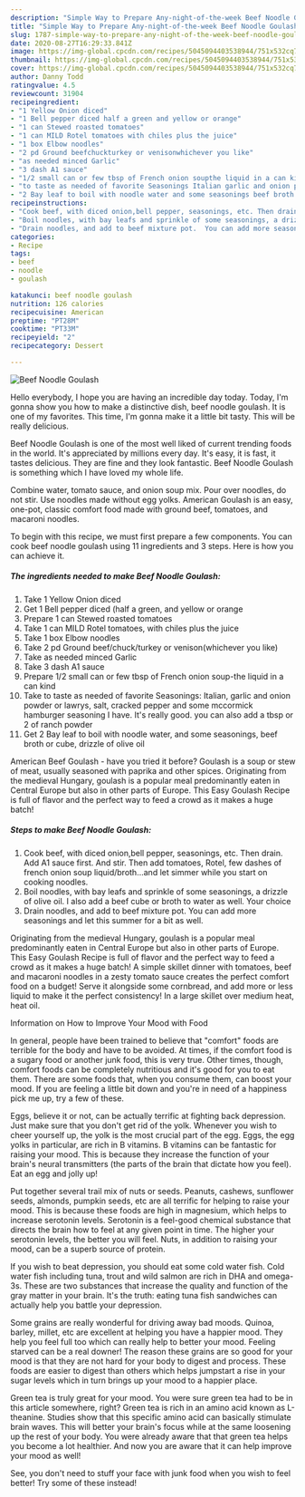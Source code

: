 ```yaml
---
description: "Simple Way to Prepare Any-night-of-the-week Beef Noodle Goulash"
title: "Simple Way to Prepare Any-night-of-the-week Beef Noodle Goulash"
slug: 1787-simple-way-to-prepare-any-night-of-the-week-beef-noodle-goulash
date: 2020-08-27T16:29:33.841Z
image: https://img-global.cpcdn.com/recipes/5045094403538944/751x532cq70/beef-noodle-goulash-recipe-main-photo.jpg
thumbnail: https://img-global.cpcdn.com/recipes/5045094403538944/751x532cq70/beef-noodle-goulash-recipe-main-photo.jpg
cover: https://img-global.cpcdn.com/recipes/5045094403538944/751x532cq70/beef-noodle-goulash-recipe-main-photo.jpg
author: Danny Todd
ratingvalue: 4.5
reviewcount: 31904
recipeingredient:
- "1 Yellow Onion diced"
- "1 Bell pepper diced half a green and yellow or orange"
- "1 can Stewed roasted tomatoes"
- "1 can MILD Rotel tomatoes with chiles plus the juice"
- "1 box Elbow noodles"
- "2 pd Ground beefchuckturkey or venisonwhichever you like"
- "as needed minced Garlic"
- "3 dash A1 sauce"
- "1/2 small can or few tbsp of French onion soupthe liquid in a can kind"
- "to taste as needed of favorite Seasonings Italian garlic and onion powder or lawrys salt cracked pepper and some mccormick hamburger seasoning I have Its really good you can also add a tbsp or 2 of ranch powder"
- "2 Bay leaf to boil with noodle water and some seasonings beef broth or cube drizzle of olive oil"
recipeinstructions:
- "Cook beef, with diced onion,bell pepper, seasonings, etc. Then drain. Add A1 sauce first. And stir. Then add tomatoes, Rotel, few dashes of french onion soup liquid/broth...and let simmer while you start on cooking noodles."
- "Boil noodles, with bay leafs and sprinkle of some seasonings, a drizzle of olive oil. I also add a beef cube or broth to water as well. Your choice"
- "Drain noodles, and add to beef mixture pot.  You can add more seasonings and let this summer for a bit as well."
categories:
- Recipe
tags:
- beef
- noodle
- goulash

katakunci: beef noodle goulash 
nutrition: 126 calories
recipecuisine: American
preptime: "PT28M"
cooktime: "PT33M"
recipeyield: "2"
recipecategory: Dessert

---
```



![Beef Noodle Goulash](https://img-global.cpcdn.com/recipes/5045094403538944/751x532cq70/beef-noodle-goulash-recipe-main-photo.jpg)

Hello everybody, I hope you are having an incredible day today. Today, I'm gonna show you how to make a distinctive dish, beef noodle goulash. It is one of my favorites. This time, I'm gonna make it a little bit tasty. This will be really delicious.

Beef Noodle Goulash is one of the most well liked of current trending foods in the world. It's appreciated by millions every day. It's easy, it is fast, it tastes delicious. They are fine and they look fantastic. Beef Noodle Goulash is something which I have loved my whole life.

Combine water, tomato sauce, and onion soup mix. Pour over noodles, do not stir. Use noodles made without egg yolks. American Goulash is an easy, one-pot, classic comfort food made with ground beef, tomatoes, and macaroni noodles.


To begin with this recipe, we must first prepare a few components. You can cook beef noodle goulash using 11 ingredients and 3 steps. Here is how you can achieve it.

<!--inarticleads1-->

##### The ingredients needed to make Beef Noodle Goulash:

1. Take 1 Yellow Onion diced
1. Get 1 Bell pepper diced (half a green, and yellow or orange
1. Prepare 1 can Stewed roasted tomatoes
1. Take 1 can MILD Rotel tomatoes, with chiles plus the juice
1. Take 1 box Elbow noodles
1. Take 2 pd Ground beef/chuck/turkey or venison(whichever you like)
1. Take as needed minced Garlic
1. Take 3 dash A1 sauce
1. Prepare 1/2 small can or few tbsp of French onion soup-the liquid in a can kind
1. Take to taste as needed of favorite Seasonings: Italian, garlic and onion powder or lawrys, salt, cracked pepper and some mccormick hamburger seasoning I have. It&#39;s really good. you can also add a tbsp or 2 of ranch powder
1. Get 2 Bay leaf to boil with noodle water, and some seasonings, beef broth or cube, drizzle of olive oil


American Beef Goulash - have you tried it before? Goulash is a soup or stew of meat, usually seasoned with paprika and other spices. Originating from the medieval Hungary, goulash is a popular meal predominantly eaten in Central Europe but also in other parts of Europe. This Easy Goulash Recipe is full of flavor and the perfect way to feed a crowd as it makes a huge batch! 

<!--inarticleads2-->

##### Steps to make Beef Noodle Goulash:

1. Cook beef, with diced onion,bell pepper, seasonings, etc. Then drain. Add A1 sauce first. And stir. Then add tomatoes, Rotel, few dashes of french onion soup liquid/broth...and let simmer while you start on cooking noodles.
1. Boil noodles, with bay leafs and sprinkle of some seasonings, a drizzle of olive oil. I also add a beef cube or broth to water as well. Your choice
1. Drain noodles, and add to beef mixture pot.  You can add more seasonings and let this summer for a bit as well.


Originating from the medieval Hungary, goulash is a popular meal predominantly eaten in Central Europe but also in other parts of Europe. This Easy Goulash Recipe is full of flavor and the perfect way to feed a crowd as it makes a huge batch! A simple skillet dinner with tomatoes, beef and macaroni noodles in a zesty tomato sauce creates the perfect comfort food on a budget! Serve it alongside some cornbread, and add more or less liquid to make it the perfect consistency! In a large skillet over medium heat, heat oil. 

Information on How to Improve Your Mood with Food


In general, people have been trained to believe that "comfort" foods are terrible for the body and have to be avoided. At times, if the comfort food is a sugary food or another junk food, this is very true. Other times, though, comfort foods can be completely nutritious and it's good for you to eat them. There are some foods that, when you consume them, can boost your mood. If you are feeling a little bit down and you're in need of a happiness pick me up, try a few of these.

Eggs, believe it or not, can be actually terrific at fighting back depression. Just make sure that you don't get rid of the yolk. Whenever you wish to cheer yourself up, the yolk is the most crucial part of the egg. Eggs, the egg yolks in particular, are rich in B vitamins. B vitamins can be fantastic for raising your mood. This is because they increase the function of your brain's neural transmitters (the parts of the brain that dictate how you feel). Eat an egg and jolly up!

Put together several trail mix of nuts or seeds. Peanuts, cashews, sunflower seeds, almonds, pumpkin seeds, etc are all terrific for helping to raise your mood. This is because these foods are high in magnesium, which helps to increase serotonin levels. Serotonin is a feel-good chemical substance that directs the brain how to feel at any given point in time. The higher your serotonin levels, the better you will feel. Nuts, in addition to raising your mood, can be a superb source of protein.

If you wish to beat depression, you should eat some cold water fish. Cold water fish including tuna, trout and wild salmon are rich in DHA and omega-3s. These are two substances that increase the quality and function of the gray matter in your brain. It's the truth: eating tuna fish sandwiches can actually help you battle your depression. 

Some grains are really wonderful for driving away bad moods. Quinoa, barley, millet, etc are excellent at helping you have a happier mood. They help you feel full too which can really help to better your mood. Feeling starved can be a real downer! The reason these grains are so good for your mood is that they are not hard for your body to digest and process. These foods are easier to digest than others which helps jumpstart a rise in your sugar levels which in turn brings up your mood to a happier place.

Green tea is truly great for your mood. You were sure green tea had to be in this article somewhere, right? Green tea is rich in an amino acid known as L-theanine. Studies show that this specific amino acid can basically stimulate brain waves. This will better your brain's focus while at the same loosening up the rest of your body. You were already aware that that green tea helps you become a lot healthier. And now you are aware that it can help improve your mood as well!

See, you don't need to stuff your face with junk food when you wish to feel better! Try some of these instead!

